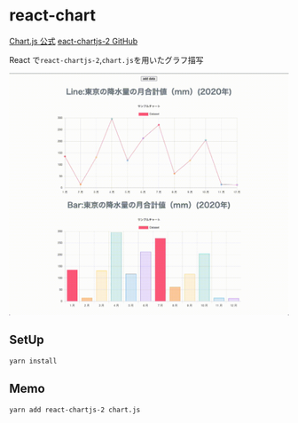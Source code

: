 # react-chart

[Chart.js 公式](https://www.chartjs.org/)
[eact-chartjs-2 GitHub](https://github.com/reactchartjs/react-chartjs-2)

React で`react-chartjs-2`,`chart.js`を用いたグラフ描写

![demo](./demo.gif)

## SetUp

```
yarn install
```

## Memo

```
yarn add react-chartjs-2 chart.js
```
